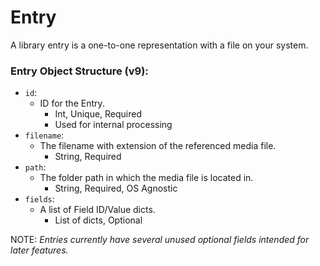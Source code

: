 # Entry

A library entry is a one-to-one representation with a file on your system.

### Entry Object Structure (v9):

- `id`:
  - ID for the Entry.
    - Int, Unique, Required
    - Used for internal processing
- `filename`:
  - The filename with extension of the referenced media file.
    - String, Required
- `path`:
  - The folder path in which the media file is located in.
    - String, Required, OS Agnostic
- `fields`:
  - A list of Field ID/Value dicts.
    - List of dicts, Optional

NOTE: _Entries currently have several unused optional fields intended for later features._
